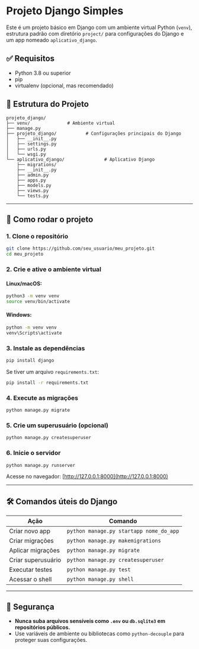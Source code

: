 # Projeto Django Simples

Este é um projeto básico em Django com um ambiente virtual Python (`venv`), estrutura padrão com diretório `project/` para configurações do Django e um app nomeado `aplicativo_django`.

## ✅ Requisitos

- Python 3.8 ou superior
- pip
- virtualenv (opcional, mas recomendado)

## 📁 Estrutura do Projeto

```
projeto_django/
├── venv/              # Ambiente virtual
├── manage.py
├── projeto_django/           # Configurações principais do Django
│   ├── __init__.py
│   ├── settings.py
│   ├── urls.py
│   └── wsgi.py
└── aplicativo_django/               # Aplicativo Django
    ├── migrations/
    ├── __init__.py
    ├── admin.py
    ├── apps.py
    ├── models.py
    ├── views.py
    └── tests.py
```
---

## 🚀 Como rodar o projeto

### 1. Clone o repositório

```bash
git clone https://github.com/seu_usuario/meu_projeto.git
cd meu_projeto
```

### 2. Crie e ative o ambiente virtual

#### Linux/macOS:

```bash
python3 -m venv venv
source venv/bin/activate
```

#### Windows:

```bash
python -m venv venv
venv\Scripts\activate
```

### 3. Instale as dependências

```bash
pip install django
```

Se tiver um arquivo `requirements.txt`:

```bash
pip install -r requirements.txt
```

### 4. Execute as migrações

```bash
python manage.py migrate
```

### 5. Crie um superusuário (opcional)

```bash
python manage.py createsuperuser
```

### 6. Inicie o servidor

```bash
python manage.py runserver
```

Acesse no navegador: [http://127.0.0.1:8000](http://127.0.0.1:8000)

---

## 🛠️ Comandos úteis do Django

| Ação | Comando |
|------|---------|
| Criar novo app | `python manage.py startapp nome_do_app` |
| Criar migrações | `python manage.py makemigrations` |
| Aplicar migrações | `python manage.py migrate` |
| Criar superusuário | `python manage.py createsuperuser` |
| Executar testes | `python manage.py test` |
| Acessar o shell | `python manage.py shell` |

---

## 🔐 Segurança

- **Nunca suba arquivos sensíveis como `.env` ou `db.sqlite3` em repositórios públicos.**
- Use variáveis de ambiente ou bibliotecas como `python-decouple` para proteger suas configurações.
